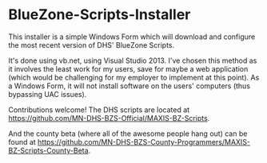 BlueZone-Scripts-Installer
==========================
This installer is a simple Windows Form which will download and configure the most recent version of DHS' BlueZone Scripts.

It's done using vb.net, using Visual Studio 2013. I've chosen this method as it involves the least work for my users, save for maybe a web application (which would be challenging for my employer to implement at this point). As a Windows Form, it will not install software on the users' computers (thus bypassing UAC issues).

Contributions welcome! The DHS scripts are located at https://github.com/MN-DHS-BZS-Official/MAXIS-BZ-Scripts.

And the county beta (where all of the awesome people hang out) can be found at https://github.com/MN-DHS-BZS-County-Programmers/MAXIS-BZ-Scripts-County-Beta.
